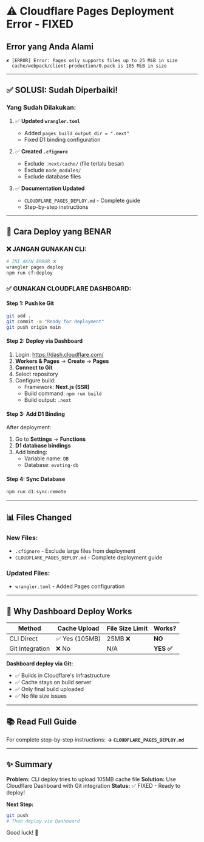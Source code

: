 # ⚠️ Cloudflare Pages Deployment Error - FIXED

## Error yang Anda Alami

```
✘ [ERROR] Error: Pages only supports files up to 25 MiB in size
  cache/webpack/client-production/0.pack is 105 MiB in size
```

---

## ✅ SOLUSI: Sudah Diperbaiki!

### Yang Sudah Dilakukan:

1. ✅ **Updated `wrangler.toml`**
   - Added `pages_build_output_dir = ".next"`
   - Fixed D1 binding configuration

2. ✅ **Created `.cfignore`**
   - Exclude `.next/cache/` (file terlalu besar)
   - Exclude `node_modules/`
   - Exclude database files

3. ✅ **Documentation Updated**
   - `CLOUDFLARE_PAGES_DEPLOY.md` - Complete guide
   - Step-by-step instructions

---

## 🚀 Cara Deploy yang BENAR

### ❌ JANGAN GUNAKAN CLI:
```bash
# INI AKAN ERROR ❌
wrangler pages deploy
npm run cf:deploy
```

### ✅ GUNAKAN CLOUDFLARE DASHBOARD:

#### Step 1: Push ke Git
```bash
git add .
git commit -m "Ready for deployment"
git push origin main
```

#### Step 2: Deploy via Dashboard
1. Login: https://dash.cloudflare.com/
2. **Workers & Pages** → **Create** → **Pages**
3. **Connect to Git**
4. Select repository
5. Configure build:
   - Framework: **Next.js (SSR)**
   - Build command: `npm run build`
   - Build output: `.next`

#### Step 3: Add D1 Binding
After deployment:
1. Go to **Settings** → **Functions**
2. **D1 database bindings**
3. Add binding:
   - Variable name: `DB`
   - Database: `evoting-db`

#### Step 4: Sync Database
```bash
npm run d1:sync:remote
```

---

## 📊 Files Changed

### New Files:
- `.cfignore` - Exclude large files from deployment
- `CLOUDFLARE_PAGES_DEPLOY.md` - Complete deployment guide

### Updated Files:
- `wrangler.toml` - Added Pages configuration

---

## 🎯 Why Dashboard Deploy Works

| Method | Cache Upload | File Size Limit | Works? |
|--------|--------------|-----------------|--------|
| CLI Direct | ✅ Yes (105MB) | 25MB ❌ | **NO** |
| Git Integration | ❌ No | N/A | **YES ✅** |

**Dashboard deploy via Git:**
- ✅ Builds in Cloudflare's infrastructure
- ✅ Cache stays on build server
- ✅ Only final build uploaded
- ✅ No file size issues

---

## 📚 Read Full Guide

For complete step-by-step instructions:
**→ `CLOUDFLARE_PAGES_DEPLOY.md`**

---

## ✨ Summary

**Problem:** CLI deploy tries to upload 105MB cache file
**Solution:** Use Cloudflare Dashboard with Git integration
**Status:** ✅ FIXED - Ready to deploy!

**Next Step:**
```bash
git push
# Then deploy via Dashboard
```

Good luck! 🚀
